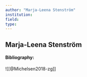 ```yaml
---
author: "Marja-Leena Stenström"
institution:
field:
type:
---
```


## Marja-Leena Stenström
#### Bibliography:

![[@Michelsen2018-zg]]